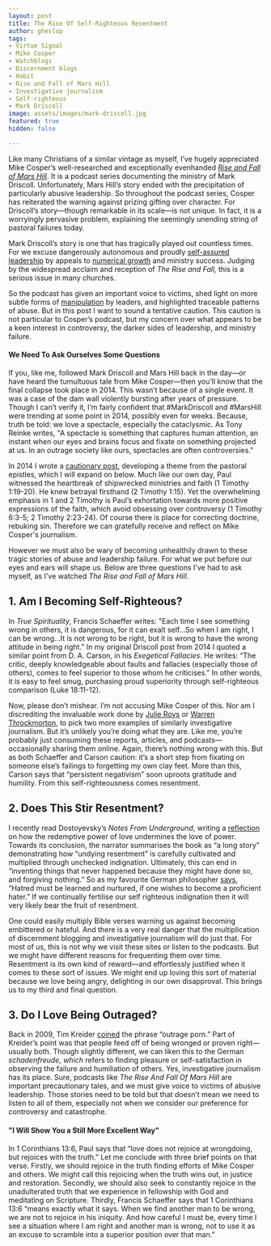 ```yaml
---
layout: post
title: The Rise Of Self-Righteous Resentment
author: gheslop
tags:
- Virtue Signal
- Mike Cosper
- Watchblogs
- Discernment blogs
- Habit
- Rise and Fall of Mars Hill
- Investigative journalism
- Self-righteous
- Mark Driscoll
image: assets/images/mark-driscoll.jpg
featured: true
hidden: false

---
```

Like many Christians of a similar vintage as myself, I’ve hugely appreciated Mike Cosper’s well-researched and exceptionally evenhanded [_Rise and Fall of Mars Hill_](https://www.christianitytoday.com/ct/podcasts/rise-and-fall-of-mars-hill/ "Christianity Today"). It is a podcast series documenting the ministry of Mark Driscoll. Unfortunately, Mars Hill’s story ended with the precipitation of particularly abusive leadership. So throughout the podcast series, Cosper has reiterated the warning against prizing gifting over character. For Driscoll’s story—though remarkable in its scale—is not unique. In fact, it is a worryingly pervasive problem, explaining the seemingly unending string of pastoral failures today.

Mark Driscoll’s story is one that has tragically played out countless times. For we excuse dangerously autonomous and proudly [self-assured leadership](https://rekindle.co.za/content/pastor-you-are-dispensable/ "You are Dispensable") by appeals to [numerical growth](https://rekindle.co.za/content/pastor-god-grows-churches/ "God Grows Churches") and ministry success. Judging by the widespread acclaim and reception of _The Rise and Fall,_ this is a serious issue in many churches.

So the podcast has given an important voice to victims, shed light on more subtle forms of [manipulation](https://rekindle.co.za/content/2019-11-28-kings-and-christian-leadership-church-politics "Church Politics") by leaders, and highlighted traceable patterns of abuse. But in this post I want to sound a tentative caution. This caution is not particular to Cosper’s podcast, but my concern over what appears to be a keen interest in controversy, the darker sides of leadership, and ministry failure.

#### We Need To Ask Ourselves Some Questions

If you, like me, followed Mark Driscoll and Mars Hill back in the day—or have heard the tumultuous tale from Mike Cosper—then you’ll know that the final collapse took place in 2014. This wasn’t because of a single event. It was a case of the dam wall violently bursting after years of pressure. Though I can’t verify it, I’m fairly confident that #MarkDriscoll and #MarsHill were trending at some point in 2014, possibly even for weeks. Because, truth be told: we love a spectacle, especially the cataclysmic. As Tony Reinke writes, "A spectacle is something that captures human attention, an instant when our eyes and brains focus and fixate on something projected at us. In an outrage society like ours, spectacles are often controversies."

In 2014 I wrote a [cautionary post](https://rekindle.co.za/content/doodle-driscoll-perilous-negativism-and-the-apostle-paul/ "Perilous Negativism"), developing a theme from the pastoral epistles, which I will expand on below. Much like our own day, Paul witnessed the heartbreak of shipwrecked ministries and faith (1 Timothy 1:19-20). He knew betrayal firsthand (2 Timothy 1:15). Yet the overwhelming emphasis in 1 and 2 Timothy is Paul’s exhortation towards more positive expressions of the faith, which avoid obsessing over controversy (1 Timothy 6:3-5; 2 Timothy 2:23-24). Of course there is place for correcting doctrine, rebuking sin. Therefore we can gratefully receive and reflect on Mike Cosper's journalism.

However we must also be wary of becoming unhealthily drawn to these tragic stories of abuse and leadership failure. For what we put before our eyes and ears will shape us. Below are three questions I've had to ask myself, as I've watched _The Rise and Fall of Mars Hill_.

## 1. Am I Becoming Self-Righteous?

In _True Spirituality_, Francis Schaeffer writes: "Each time I see something wrong in others, it is dangerous, for it can exalt self...So when I am right, I can be wrong...It is not wrong to be right, but it is wrong to have the wrong attitude in being right.” In my original Driscoll post from 2014 I quoted a similar point from D. A. Carson, in his _Exegetical Fallacies_. He writes: “The critic, deeply knowledgeable about faults and fallacies (especially those of others), comes to feel superior to those whom he criticises.” In other words, it is easy to feel smug, purchasing proud superiority through self-righteous comparison (Luke 18:11-12).

Now, please don’t mishear. I’m not accusing Mike Cosper of this. Nor am I discrediting the invaluable work done by [Julie Roys](https://julieroys.com "Roys Report") or [Warren Throckmorton](https://www.wthrockmorton.com "Throckmorton"), to pick two more examples of similarly investigative journalism. But it’s unlikely you’re doing what they are. Like me, you’re probably just consuming these reports, articles, and podcasts—occasionally sharing them online. Again, there’s nothing wrong with this. But as both Schaeffer and Carson caution: it’s a short step from fixating on someone else’s failings to forgetting my own clay feet. More than this, Carson says that “persistent negativism” soon uproots gratitude and humility. From this self-righteousness comes resentment.

## 2. Does This Stir Resentment?

I recently read Dostoyevsky’s _Notes From Underground_, writing a [reflection](https://rekindle.co.za/content/2021-09-08-gospel-notes-from-underground "Underground Gospel") on how the redemptive power of love undermines the love of power. Towards its conclusion, the narrator summarises the book as “a long story” demonstrating how “undying resentment” is carefully cultivated and multiplied through unchecked indignation. Ultimately, this can end in “inventing things that never happened because they might have done so, and forgiving nothing.” So as my favourite German philosopher [says](https://rekindle.co.za/content/2020-07-31-fridays-with-fred "Nietzsche on Habit"), “Hatred must be learned and nurtured, if one wishes to become a proficient hater.” If we continually fertilise our self righteous indignation then it will very likely bear the fruit of resentment.

One could easily multiply Bible verses warning us against becoming embittered or hateful. And there is a very real danger that the multiplication of discernment blogging and investigative journalism will do just that. For most of us, this is not why we visit these sites or listen to the podcasts. But we might have different reasons for frequenting them over time. Resentment is its own kind of reward—and effortlessly justified when it comes to these sort of issues. We might end up loving this sort of material because we love being angry, delighting in our own disapproval. This brings us to my third and final question.

## 3. Do I Love Being Outraged?

Back in 2009, Tim Kreider [coined](https://opinionator.blogs.nytimes.com/2009/07/14/isnt-it-outrageous/ "Isn't It Outrageous?") the phrase “outrage porn.” Part of Kreider’s point was that people feed off of being wronged or proven right—usually both. Though slightly different, we can liken this to the German _schadenfreude, which_ refers to finding pleasure or self-satisfaction in observing the failure and humiliation of others. Yes, investigative journalism has its place. Sure, podcasts like _The Rise And Fall Of Mars Hill_ are important precautionary tales, and we must give voice to victims of abusive leadership. Those stories need to be told but that doesn’t mean we need to listen to all of them, especially not when we consider our preference for controversy and catastrophe.

#### "I Will Show You a Still More Excellent Way"

In 1 Corinthians 13:6, Paul says that “love does not rejoice at wrongdoing, but rejoices with the truth.” Let me conclude with three brief points on that verse. Firstly, we should rejoice in the truth finding efforts of Mike Cosper and others. We might call this rejoicing when the truth wins out, in justice and restoration. Secondly, we should also seek to constantly rejoice in the unadulterated truth that we experience in fellowship with God and meditating on Scripture. Thirdly, Francis Schaeffer says that 1 Corinthians 13:6 “means exactly what it says. When we find another man to be wrong, we are not to rejoice in his iniquity. And how careful I must be, every time I see a situation where I am right and another man is wrong, not to use it as an excuse to scramble into a superior position over that man.”